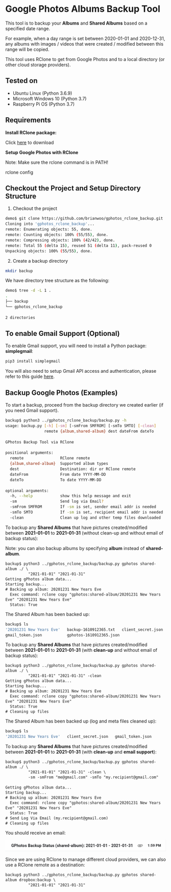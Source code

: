 # Google Photos Albums Backup Tool

This tool is to backup your **Albums** and **Shared Albums** based on a specified date range.

For example, when a day range is set between 2020-01-01 and 2020-12-31, any albums with images / videos that were created / modified between this range will be copied.

This tool uses RClone to get from Google Photos and to a local directory (or other cloud storage providers).

## Tested on
* Ubuntu Linux (Python 3.6.9)
* Microsoft Windows 10 (Python 3.7)
* Raspberry Pi OS (Python 3.7)


## Requirements

**Install RClone package:**

Click [here](https://rclone.org/downloads/) to download 

**Setup Google Photos with RClone**

Note: Make sure the rclone command is in PATH!

rclone config

## Checkout the Project and Setup Directory Structure

1. Checkout the project
```bash
demo$ git clone https://github.com/brianwoo/gphotos_rclone_backup.git
Cloning into 'gphotos_rclone_backup'...
remote: Enumerating objects: 55, done.
remote: Counting objects: 100% (55/55), done.
remote: Compressing objects: 100% (42/42), done.
remote: Total 55 (delta 15), reused 51 (delta 11), pack-reused 0
Unpacking objects: 100% (55/55), done.
```

2. Create a backup directory
```bash
mkdir backup
```

We have directory tree structure as the following:
```bash
demo$ tree -d -L 1 .
.
├── backup
└── gphotos_rclone_backup

2 directories
```

## To enable Gmail Support (Optional)

To enable Gmail support, you will need to install a Python package: **simplegmail**:
```bash
pip3 install simplegmail
```

You will also need to setup Gmail API access and authentication, please refer to this guide [here](SETUP_GMAIL.md).


## Backup Google Photos (Examples)

To start a backup, proceed from the backup directory we created earlier (if you need Gmail support).

```bash
backup$ python3 ../gphotos_rclone_backup/backup.py -h
usage: backup.py [-h] [-sm] [-smFrom SMFROM] [-smTo SMTO] [-clean]
                 remote {album,shared-album} dest dateFrom dateTo

GPhotos Backup Tool via RClone

positional arguments:
  remote                RClone remote
  {album,shared-album}  Supported album types
  dest                  Destination: dir or RClone remote
  dateFrom              From date YYYY-MM-DD
  dateTo                To date YYYY-MM-DD

optional arguments:
  -h, --help            show this help message and exit
  -sm                   Send log via Email?
  -smFrom SMFROM        If -sm is set, sender email addr is needed
  -smTo SMTO            If -sm is set, recipient email addr is needed
  -clean                Clean up log and other temp files downloaded

```

To backup any **Shared Albums** that have pictures created/modified between **2021-01-01** to **2021-01-31** (without clean-up and without email of backup status): 

Note: you can also backup albums by specifying **album** instead of **shared-album**.

```
backup$ python3 ../gphotos_rclone_backup/backup.py gphotos shared-album ./ \
          "2021-01-01" "2021-01-31"
Getting gPhotos album data...
Starting backup...
# Backing up album: 20201231 New Years Eve
  Exec command: rclone copy "gphotos:shared-album/20201231 New Years Eve" "20201231 New Years Eve"
  Status: True
```

The Shared Album has been backed up:
```bash
backup$ ls 
'20201231 New Years Eve'   backup-1610912365.txt   client_secret.json   
gmail_token.json           gphotos-1610912365.json

```

To backup any **Shared Albums** that have pictures created/modified between **2021-01-01** to **2021-01-31** (with **clean-up** and without email of backup status): 
```
backup$ python3 ../gphotos_rclone_backup/backup.py gphotos shared-album ./ \
          "2021-01-01" "2021-01-31" -clean
Getting gPhotos album data...
Starting backup...
# Backing up album: 20201231 New Years Eve
  Exec command: rclone copy "gphotos:shared-album/20201231 New Years Eve" "20201231 New Years Eve"
  Status: True
# Cleaning up files
```

The Shared Album has been backed up (log and meta files cleaned up):
```bash
backup$ ls 
'20201231 New Years Eve'   client_secret.json   gmail_token.json

```

To backup any **Shared Albums** that have pictures created/modified between **2021-01-01** to **2021-01-31** (with **clean-up** and **email support**): 
```
backup$ python3 ../gphotos_rclone_backup/backup.py gphotos shared-album ./ \
          "2021-01-01" "2021-01-31" -clean \
          -sm -smFrom "me@gmail.com" -smTo "my.recipient@gmail.com"

Getting gPhotos album data...
Starting backup...
# Backing up album: 20201231 New Years Eve
  Exec command: rclone copy "gphotos:shared-album/20201231 New Years Eve" "20201231 New Years Eve"
  Status: True
# Send Log Via Email (my.recipient@gmail.com)
# Cleaning up files
```

You should receive an email:

![email_sample](/assets/email_sample.png)


Since we are using RClone to manage different cloud providers, we can also use a RClone remote as a destination:
```
backup$ python3 ../gphotos_rclone_backup/backup.py gphotos shared-album dropbox:backup \
          "2021-01-01" "2021-01-31" 
```
